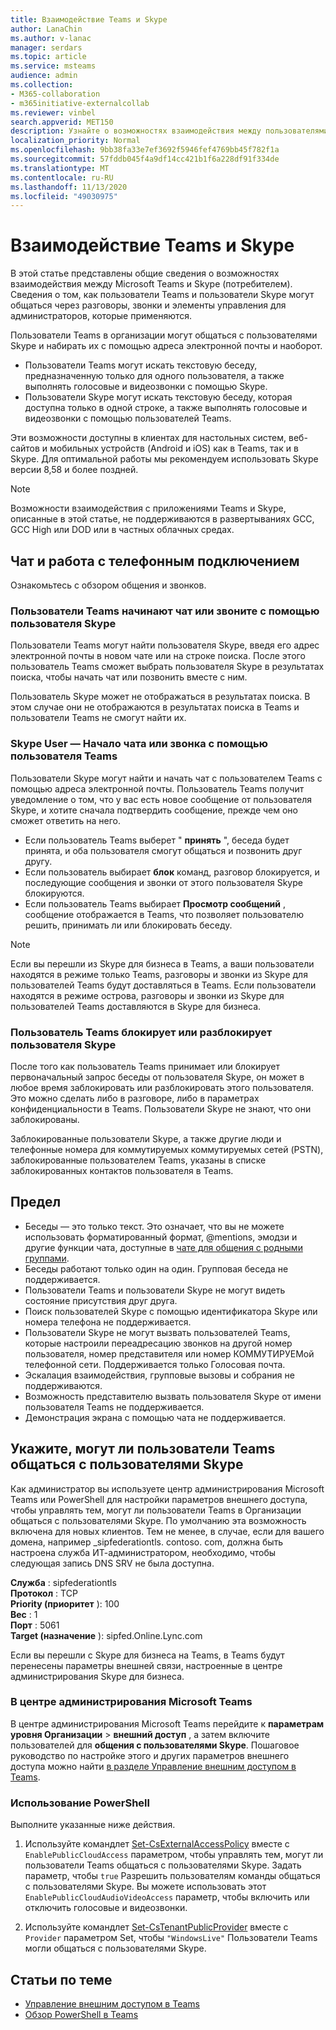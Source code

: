```yaml
---
title: Взаимодействие Teams и Skype
author: LanaChin
ms.author: v-lanac
manager: serdars
ms.topic: article
ms.service: msteams
audience: admin
ms.collection:
- M365-collaboration
- m365initiative-externalcollab
ms.reviewer: vinbel
search.appverid: MET150
description: Узнайте о возможностях взаимодействия между пользователями Teams в Организации и пользователями Skype (потребителем).
localization_priority: Normal
ms.openlocfilehash: 9bb38fa33e7ef3692f5946fef4769bb45f782f1a
ms.sourcegitcommit: 57fddb045f4a9df14cc421b1f6a228df91f334de
ms.translationtype: MT
ms.contentlocale: ru-RU
ms.lasthandoff: 11/13/2020
ms.locfileid: "49030975"
---
```

# <a name="teams-and-skype-interoperability"></a>Взаимодействие Teams и Skype

В этой статье представлены общие сведения о возможностях взаимодействия между Microsoft Teams и Skype (потребителем). Сведения о том, как пользователи Teams и пользователи Skype могут общаться через разговоры, звонки и элементы управления для администраторов, которые применяются.

Пользователи Teams в организации могут общаться с пользователями Skype и набирать их с помощью адреса электронной почты и наоборот.

- Пользователи Teams могут искать текстовую беседу, предназначенную только для одного пользователя, а также выполнять голосовые и видеозвонки с помощью Skype.
- Пользователи Skype могут искать текстовую беседу, которая доступна только в одной строке, а также выполнять голосовые и видеозвонки с помощью пользователей Teams.

Эти возможности доступны в клиентах для настольных систем, веб-сайтов и мобильных устройств (Android и iOS) как в Teams, так и в Skype. Для оптимальной работы мы рекомендуем использовать Skype версии 8,58 и более поздней.

> [!NOTE]
> Возможности взаимодействия с приложениями Teams и Skype, описанные в этой статье, не поддерживаются в развертываниях GCC, GCC High или DOD или в частных облачных средах.

## <a name="chat-and-calling-experience"></a>Чат и работа с телефонным подключением

Ознакомьтесь с обзором общения и звонков.

### <a name="teams-user-starts-a-chat-or-call-with-a-skype-user"></a>Пользователи Teams начинают чат или звоните с помощью пользователя Skype

Пользователи Teams могут найти пользователя Skype, введя его адрес электронной почты в новом чате или на строке поиска.  После этого пользователь Teams сможет выбрать пользователя Skype в результатах поиска, чтобы начать чат или позвонить вместе с ним.

Пользователь Skype может не отображаться в результатах поиска. В этом случае они не отображаются в результатах поиска в Teams и пользователи Teams не смогут найти их.

### <a name="skype-user-starts-a-chat-or-call-with-a-teams-user"></a>Skype User — Начало чата или звонка с помощью пользователя Teams

Пользователи Skype могут найти и начать чат с пользователем Teams с помощью адреса электронной почты. Пользователь Teams получит уведомление о том, что у вас есть новое сообщение от пользователя Skype, и хотите сначала подтвердить сообщение, прежде чем оно сможет ответить на него.

- Если пользователь Teams выберет " **принять** ", беседа будет принята, и оба пользователя смогут общаться и позвонить друг другу.
- Если пользователь выбирает **блок** команд, разговор блокируется, и последующие сообщения и звонки от этого пользователя Skype блокируются.
- Если пользователь Teams выбирает **Просмотр сообщений** , сообщение отображается в Teams, что позволяет пользователю решить, принимать ли или блокировать беседу.

> [!NOTE]
> Если вы перешли из Skype для бизнеса в Teams, а ваши пользователи находятся в режиме только Teams, разговоры и звонки из Skype для пользователей Teams будут доставляться в Teams. Если пользователи находятся в режиме острова, разговоры и звонки из Skype для пользователей Teams доставляются в Skype для бизнеса.

### <a name="teams-user-blocks-or-unblocks-a-skype-user"></a>Пользователь Teams блокирует или разблокирует пользователя Skype

После того как пользователь Teams принимает или блокирует первоначальный запрос беседы от пользователя Skype, он может в любое время заблокировать или разблокировать этого пользователя. Это можно сделать либо в разговоре, либо в параметрах конфиденциальности в Teams. Пользователи Skype не знают, что они заблокированы.

Заблокированные пользователи Skype, а также другие люди и телефонные номера для коммутируемых коммутируемых сетей (PSTN), заблокированные пользователем Teams, указаны в списке заблокированных контактов пользователя в Teams.

## <a name="limitations"></a>Предел

- Беседы — это только текст. Это означает, что вы не можете использовать форматированный формат, @mentions, эмодзи и другие функции чата, доступные в [чате для общения с родными группами](native-chat-for-external-users.md).
- Беседы работают только один на один. Групповая беседа не поддерживается.
- Пользователи Teams и пользователи Skype не могут видеть состояние присутствия друг друга.
- Поиск пользователей Skype с помощью идентификатора Skype или номера телефона не поддерживается.
- Пользователи Skype не могут вызвать пользователей Teams, которые настроили переадресацию звонков на другой номер пользователя, номер представителя или номер КОММУТИРУЕМой телефонной сети.  Поддерживается только Голосовая почта.
- Эскалация взаимодействия, групповые вызовы и собрания не поддерживаются.
- Возможность представителю вызвать пользователя Skype от имени пользователя Teams не поддерживается.
- Демонстрация экрана с помощью чата не поддерживается.

## <a name="set-whether-teams-users-can-communicate-with-skype-users"></a>Укажите, могут ли пользователи Teams общаться с пользователями Skype

Как администратор вы используете центр администрирования Microsoft Teams или PowerShell для настройки параметров внешнего доступа, чтобы управлять тем, могут ли пользователи Teams в Организации общаться с пользователями Skype. По умолчанию эта возможность включена для новых клиентов. Тем не менее, в случае, если для вашего домена, например _sipfederationtls. contoso. com, должна быть настроена служба ИТ-администратором, необходимо, чтобы следующая запись DNS SRV не была доступна.  

**Служба** : sipfederationtls<br/>
**Протокол** : TCP<br/>
**Priority (приоритет** ): 100<br/>
**Вес** : 1<br/>
**Порт** : 5061<br/>
**Target (назначение** ): sipfed.Online.Lync.com

Если вы перешли с Skype для бизнеса на Teams, в Teams будут перенесены параметры внешней связи, настроенные в центре администрирования Skype для бизнеса.

### <a name="in-the-microsoft-teams-admin-center"></a>В центре администрирования Microsoft Teams 

В центре администрирования Microsoft Teams перейдите к **параметрам уровня Организации**  >  **внешний доступ** , а затем включите пользователей для **общения с пользователями Skype**. Пошаговое руководство по настройке этого и других параметров внешнего доступа можно найти [в разделе Управление внешним доступом в Teams](https://docs.microsoft.com/microsoftteams/manage-external-access#allow-or-block-domains).

### <a name="using-powershell"></a>Использование PowerShell

Выполните указанные ниже действия. 
1. Используйте командлет [Set-CsExternalAccessPolicy](https://docs.microsoft.com/powershell/module/skype/set-csexternalaccesspolicy) вместе с ```EnablePublicCloudAccess``` параметром, чтобы управлять тем, могут ли пользователи Teams общаться с пользователями Skype. Задать параметр, чтобы ```true``` Разрешить пользователям команды общаться с пользователями Skype. Вы можете использовать этот ```EnablePublicCloudAudioVideoAccess``` параметр, чтобы включить или отключить голосовые и видеозвонки.

2. Используйте командлет [Set-CsTenantPublicProvider](https://docs.microsoft.com/powershell/module/skype/Set-CsTenantPublicProvider) вместе с ```Provider``` параметром Set, чтобы ```"WindowsLive"``` Пользователи Teams могли общаться с пользователями Skype.

## <a name="related-topics"></a>Статьи по теме

- [Управление внешним доступом в Teams](manage-external-access.md)
- [Обзор PowerShell в Teams](teams-powershell-overview.md)
